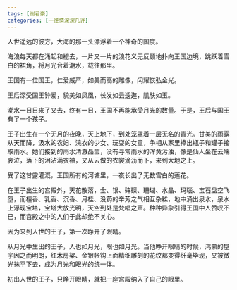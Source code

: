 ```yaml
---
tags: [谢君豪]
categories: [一往情深深几许]
---
```




人世遥远的彼方，大海的那一头漂浮着一个神奇的国度。

海浪每天都在涌起和褪去，一片又一片的浪花义无反顾地扑向王国边境，跳跃着雪白的裙角，将月光合着潮水，载往那里。

王国有一位国王，仁爱威严，如美而高的雕像，闪耀恢弘金光。

王后深受国王钟爱，貌美如凤凰，长发如云逶迤，肌肤如玉。

潮水一日日来了又去，终有一日，王国不再能承受月光的数量。于是，王后与国王有了一个孩子。

王子出生在一个无月的夜晚，天上地下，到处笼罩着一层无名的青光。甘美的雨露从天而降，汲水的农妇、浣衣的少女、玩耍的女童，争相从家里捧出瓶子和罐子接取雨水。她们接到的雨水清澈晶莹，没有寻常雨水的浑黄污浊，像是仙人坐在云端哀泣，落下的泪沾满衣袖，又从云做的衣裳滴沥而下，来到大地之上。

受了这甘露灌溉，王国所有的河塘里，一夜长出了无数雪白的莲花。

在王子出生的宫殿外，天花散落，金、银、砗磲、珊瑚、水晶、玛瑙、宝石盘空飞堕，而檀香、乳香、沉香、月桂、没药的辛芳之气相互杂糅，地中涌出泉水，泉水上浮现宝塔，宝塔大放光明，天空到处是梵唱之声。种种异象引得王国中人赞叹不已，而宫殿之中的人们于此却绝不关心。

因为来到人世的王子，第一次睁开了眼睛。

从月光中生出的王子，人也如月光，眼也如月光。当他睁开眼睛的时候，鸿蒙的屋宇因之而明朗，红木房梁、金银帐钩上面精细雕刻的花纹都变得纤毫毕现，又被微光抹平下去，成为月光和眼光的统一体。

初出人世的王子，只睁开眼睛，就把一座宫殿纳入了自己的眼里。



